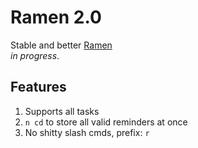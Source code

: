 # Ramen 2.0
Stable and better [Ramen](https://github.com/spuckhafte/ramen)<br>
*in progress*.

## Features
1. Supports all tasks
2. `n cd` to store all valid reminders at once
3. No shitty slash cmds, prefix: `r`
